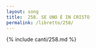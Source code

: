 ```yaml
---
layout: song
title:  258. SE UNO È IN CRISTO
permalink: /libretto/258/
---
```

{% include canti/258.md %}   